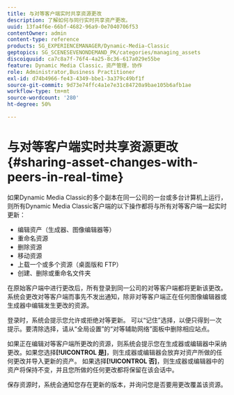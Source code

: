 ```yaml
---
title: 与对等客户端实时共享资源更改
description: 了解如何与同行实时共享资产更改。
uuid: 13fa4f6e-66bf-4682-96a9-0e7040706f53
contentOwner: admin
content-type: reference
products: SG_EXPERIENCEMANAGER/Dynamic-Media-Classic
geptopics: SG_SCENESEVENONDEMAND_PK/categories/managing_assets
discoiquuid: ca7c8a7f-76f4-4a25-8c36-617a029e55be
feature: Dynamic Media Classic，资产管理，协作
role: Administrator,Business Practitioner
exl-id: d74b4966-fe43-4349-bbe1-3a379c49bf1f
source-git-commit: 9d73e74ffc4a1e7e31c84720a9bae105b6afb1ae
workflow-type: tm+mt
source-wordcount: '280'
ht-degree: 50%

---
```


# 与对等客户端实时共享资源更改{#sharing-asset-changes-with-peers-in-real-time}

如果Dynamic Media Classic的多个副本在同一公司的一台或多台计算机上运行，则所有Dynamic Media Classic客户端的以下操作都将与所有对等客户端一起实时更新：

* 编辑资产（生成器、图像编辑器等）
* 重命名资源
* 删除资源
* 移动资源
* 上载一个或多个资源（桌面版和 FTP）
* 创建、删除或重命名文件夹

在原始客户端中进行更改后，所有登录到同一公司的对等客户端都将更新该更改。 系统会更改对等客户端而事先不发出通知，除非对等客户端正在任何图像编辑器或生成器中编辑发生更改的资源。

登录时，系统会提示您允许或拒绝对等更新。 可以“记住”选择，以便只得到一次提示。要清除选择，请从“全局设置”的“对等辅助网络”面板中删除相应站点。

如果正在编辑对等客户端所更改的资源，则系统会提示您在生成器或编辑器中采纳更改。如果您选择&#x200B;**[!UICONTROL 是]**，则生成器或编辑器会放弃对资产所做的任何更改并导入更新的资产。 如果选择&#x200B;**[!UICONTROL 否]**，则生成器或编辑器中的资产将保持不变，并且您所做的任何更改都将保留在该会话中。

保存资源时，系统会通知您存在更新的版本，并询问您是否要用更改覆盖该资源。
